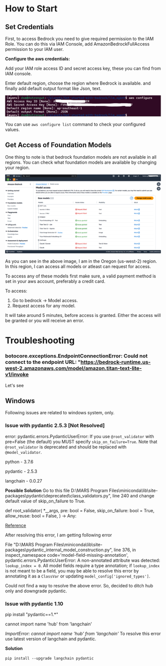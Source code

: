 # How to Start

## Set Credentials

First, to access Bedrock you need to give required permission to the IAM Role. You can do this via IAM Console, add AmazonBedrockFullAccess permission to your IAM user.

**Configure the aws credentials:**

Add your IAM role access ID and secret access key, these you can find from IAM console. 

Enter default region, choose the region where Bedrock is available. and finally add default output format like Json, text.

![alt text](image.png)

You can use `aws configure list` command to check your configured values.

## Get Access of Foundation Models

One thing to note is that bedrock foundation models are not available in all regions. You can check what foundation models are available by changing your region.

![Bedrock Access Models](image-1.png)

As you can see in the above image, I am in the Oregon (us-west-2) region. In this region, I can access all models or atleast can request for access.

To access any of these models first make sure, a valid payment method is set in your aws account, preferably a credit card.

To access:
1. Go to bedrock -> Model access.
2. Request access for any model. 

It will take around 5 minutes, before access is granted. Either the access will be granted or you will receive an error.



# Troubleshooting

### botocore.exceptions.EndpointConnectionError: Could not connect to the endpoint URL: "https://bedrock-runtime.us-west-2.amazonaws.com/model/amazon.titan-text-lite-v1/invoke

Let's see

## Windows
Following issues are related to windows system, only.

### Issue with pydantic 2.5.3 [Not Resolved]

error: 
pydantic.errors.PydanticUserError: If you use `@root_validator` with pre=False (the default) you MUST specify `skip_on_failure=True`. Note that `@root_validator` is deprecated and should be replaced with `@model_validator`.

python - 3.7.6

pydantic - 2.5.3

langchain - 0.0.27

**Possible Solution**
Go to this file D:\MARS Program Files\miniconda\lib\site-packages\pydantic\deprecated\class_validators.py", line 240 and change default value of skip_on_failure to True. 


def root_validator(
    *__args,
    pre: bool = False,
    skip_on_failure: bool = True,
    allow_reuse: bool = False,
) -> Any:

[Reference](https://docs.pydantic.dev/2.5/errors/usage_errors/#root-validator-pre-skip)


After resolving this error, I am getting following error

File "D:\MARS Program Files\miniconda\lib\site-packages\pydantic\_internal\_model_construction.py", line 376, in inspect_namespace
    code='model-field-missing-annotation',
pydantic.errors.PydanticUserError: A non-annotated attribute was detected: `lookup_index = 0`. All model fields require a type annotation; if `lookup_index` is not meant to be a field, you may be able to resolve this error by annotating it as a `ClassVar` or updating `model_config['ignored_types']`.

Could not find a way to resolve the above error. So, decided to ditch hub only and downgrade pydantic.

### Issue with pydantic 1.10

pip install "pydantic==1.*"

cannot import name 'hub' from 'langchain'

*ImportError: cannot import name 'hub' from 'langchain'*
To resolve this error use latest version of langchain and pydantic.

**Solution**

`pip install --upgrade langchain pydantic`


